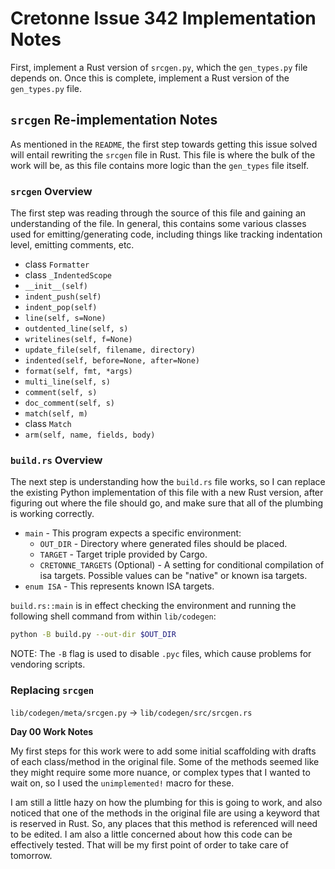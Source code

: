 # Cretonne Issue 342 Implementation Notes

First, implement a Rust version of `srcgen.py`, which the `gen_types.py` file
depends on. Once this is complete, implement a Rust version of the
`gen_types.py` file.

## `srcgen` Re-implementation Notes

As mentioned in the `README`, the first step towards getting this issue solved
will entail rewriting the `srcgen` file in Rust. This file is where the bulk
of the work will be, as this file contains more logic than the `gen_types`
file itself.

### `srcgen` Overview

The first step was reading through the source of this file and gaining an
understanding of the file. In general, this contains some various classes
used for emitting/generating code, including things like tracking indentation
level, emitting comments, etc.

*  class `Formatter`
  * class `_IndentedScope`
  *  `__init__(self)`
  *  `indent_push(self)`
  *  `indent_pop(self)`
  *  `line(self, s=None)`
  *  `outdented_line(self, s)`
  *  `writelines(self, f=None)`
  *  `update_file(self, filename, directory)`
  *  `indented(self, before=None, after=None)`
  *  `format(self, fmt, *args)`
  *  `multi_line(self, s)`
  *  `comment(self, s)`
  *  `doc_comment(self, s)`
  *  `match(self, m)`
*  class `Match`
  *  `arm(self, name, fields, body)`

### `build.rs` Overview

The next step is understanding how the `build.rs` file works, so I can replace
the existing Python implementation of this file with a new Rust version,
after figuring out where the file should go, and make sure that all of the
plumbing is working correctly.

*  `main` - This program expects a specific environment:
    *  `OUT_DIR` - Directory where generated files should be placed.
    *  `TARGET` - Target triple provided by Cargo.
    *  `CRETONNE_TARGETS` (Optional) -  A setting for conditional compilation
        of isa targets. Possible values can be "native" or known isa targets.
*  `enum ISA` - This represents known ISA targets.

`build.rs::main` is in effect checking the environment and running the
following shell command from within `lib/codegen`:

```sh
python -B build.py --out-dir $OUT_DIR
```

NOTE: The `-B` flag is used to disable `.pyc` files, which cause problems
for vendoring scripts.

### Replacing `srcgen`

`lib/codegen/meta/srcgen.py` -> `lib/codegen/src/srcgen.rs`

__Day 00 Work Notes__

My first steps for this work were to add some initial scaffolding with drafts
of each class/method in the original file. Some of the methods seemed like
they might require some more nuance, or complex types that I wanted to
wait on, so I used the `unimplemented!` macro for these.

I am still a little hazy on how the plumbing for this is going to work, and
also noticed that one of the methods in the original file are using a keyword
that is reserved in Rust. So, any places that this method is referenced will
need to be edited. I am also a little concerned about how this code can
be effectively tested. That will be my first point of order to take care of
tomorrow.

